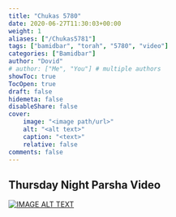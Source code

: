 ```yaml
---
title: "Chukas 5780"
date: 2020-06-27T11:30:03+00:00
weight: 1
aliases: ["/Chukas5781"]
tags: ["bamidbar", "torah", "5780", "video"]
categories: ["Bamidbar"]
author: "Dovid"
# author: ["Me", "You"] # multiple authors
showToc: true
TocOpen: true
draft: false
hidemeta: false
disableShare: false
cover:
    image: "<image path/url>"
    alt: "<alt text>"
    caption: "<text>"
    relative: false
comments: false
---
```

 ## Thursday Night Parsha Video
 [![IMAGE ALT TEXT](http://img.youtube.com/vi/uD7KG_SvYE4/0.jpg)](http://www.youtube.com/watch?v=uD7KG_SvYE4 "Video Title")
